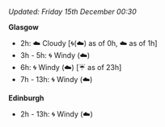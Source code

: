 *Updated: Friday 15th December 00:30*

**Glasgow**

* 2h: :cloud: Cloudy [:cyclone:(:cloud:) as of 0h, :cloud: as of 1h]
* 3h - 5h: :cyclone: Windy (:cloud:)
* 6h: :cyclone: Windy (:cloud:) [:umbrella: as of 23h]
* 7h - 13h: :cyclone: Windy (:cloud:)

**Edinburgh**

* 2h - 13h: :cyclone: Windy (:cloud:)
